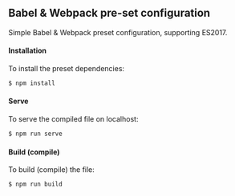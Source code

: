 ## Babel & Webpack pre-set configuration
Simple Babel & Webpack preset configuration, supporting ES2017.

#### Installation
To install the preset dependencies:
```js
$ npm install
```

#### Serve
To serve the compiled file on localhost:
```js
$ npm run serve
```

#### Build (compile)
To build (compile) the file:
```js
$ npm run build
```